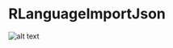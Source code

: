# RLanguageImportJson

![alt text](https://raw.githubusercontent.com/username/projectname/branch/path/to/img.png)
